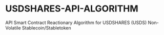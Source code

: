 # USDSHARES-API-ALGORITHM
API Smart Contract Reactionary Algorithm for USDSHARES (USDS) Non-Volatile Stablecoin/Stabletoken
